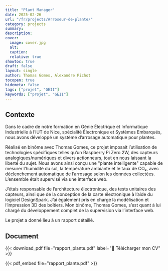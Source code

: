 ```yaml
---
title: "Plant Manager"
date: 2025-02-26
url: "/fr/projects/Arroseur-de-plante/"
category: projects
summary:
description:
cover:
  image: cover.jpg
  alt:
  caption:
  relative: true
showtoc: true
draft: false
layout: single
author: Thomas Gomes, Alexandre Pichot
tocopen: true
hidemeta: false
tags: ["projet", "GEII"]
keywords: ["projet", "GEII"]
---
```


## Contexte

Dans le cadre de notre formation en Génie Électrique et Informatique Industrielle à l’IUT de Nice, spécialité Électronique et Systèmes Embarqués, nous avons développé un système d’arrosage automatique pour plantes.

Réalisé en binôme avec Thomas Gomes, ce projet imposait l’utilisation de technologies spécifiques telles qu’un Raspberry Pi Zero 2W, des capteurs analogiques/numériques et divers actionneurs, tout en nous laissant la liberté du sujet. Nous avons ainsi conçu une "plante intelligente" capable de mesurer l’humidité du sol, la température ambiante et le taux de CO₂, avec déclenchement automatique de l’arrosage selon les données collectées. L’ensemble était supervisé via une interface web.

J’étais responsable de l’architecture électronique, des tests unitaires des capteurs, ainsi que de la conception de la carte électronique à l’aide du logiciel DesignSpark. J’ai également pris en charge la modélisation et l’impression 3D des boîtiers. Mon binôme, Thomas Gomes, s’est quant à lui chargé du développement complet de la supervision via l’interface web.

Le projet a donné lieu à un rapport détaillé.

## Document

{{< download_pdf file="rapport_plante.pdf" label="📄 Télécharger mon CV" >}}

{{< pdf_embed file="rapport_plante.pdf" >}}
